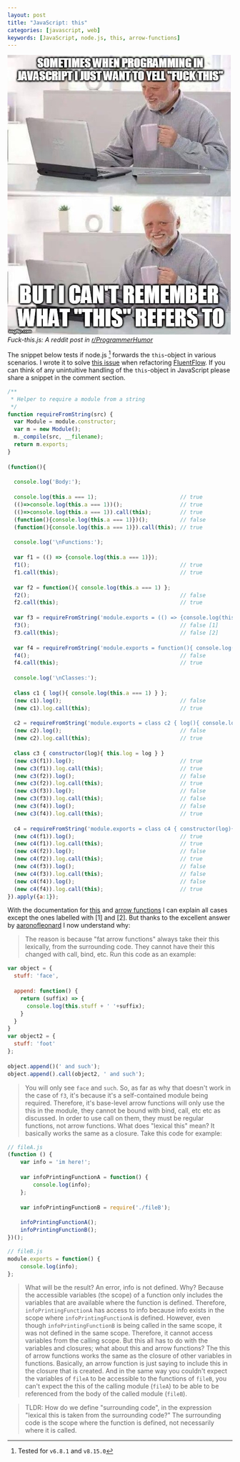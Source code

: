 ```yaml
---
layout: post
title: "JavaScript: this"
categories: [javascript, web]
keywords: [JavaScript, node.js, this, arrow-functions]
---
```


![Fuck-this.js](/static/posts/javascript-this/fuck-this.jpg)
*Fuck-this.js: A reddit post in [r/ProgrammerHumor](https://www.reddit.com/r/ProgrammerHumor/comments/b252lc/javascript_pain/)*

The snippet below tests if node.js [^1] forwards the `this`-object in various scenarios.
I wrote it to solve [this issue](https://stackoverflow.com/questions/40135510/set-this-for-required-arrow-functions) when refactoring [FluentFlow].
If you can think of any unintuitive handling of the `this`-object in JavaScript please share a snippet in the comment section.

```javascript
/**
 * Helper to require a module from a string
 */
function requireFromString(src) {
  var Module = module.constructor;
  var m = new Module();
  m._compile(src, __filename);
  return m.exports;
}

(function(){

  console.log('Body:');

  console.log(this.a === 1);                          // true
  (()=>console.log(this.a === 1))();                  // true
  (()=>console.log(this.a === 1)).call(this);         // true
  (function(){console.log(this.a === 1)})();          // false
  (function(){console.log(this.a === 1)}).call(this); // true

  console.log('\nFunctions:');

  var f1 = (() => {console.log(this.a === 1)});
  f1();                                               // true
  f1.call(this);                                      // true

  var f2 = function(){ console.log(this.a === 1) };
  f2();                                               // false
  f2.call(this);                                      // true

  var f3 = requireFromString('module.exports = (() => {console.log(this.a === 1)});');
  f3();                                               // false [1]
  f3.call(this);                                      // false [2]

  var f4 = requireFromString('module.exports = function(){ console.log(this.a === 1) };');
  f4();                                               // false
  f4.call(this);                                      // true

  console.log('\nClasses:');

  class c1 { log(){ console.log(this.a === 1) } };
  (new c1).log();                                     // false
  (new c1).log.call(this);                            // true

  c2 = requireFromString('module.exports = class c2 { log(){ console.log(this.a === 1) } };');
  (new c2).log();                                     // false
  (new c2).log.call(this);                            // true

  class c3 { constructor(log){ this.log = log } }
  (new c3(f1)).log();                                 // true
  (new c3(f1)).log.call(this);                        // true
  (new c3(f2)).log();                                 // false
  (new c3(f2)).log.call(this);                        // true
  (new c3(f3)).log();                                 // false
  (new c3(f3)).log.call(this);                        // false
  (new c3(f4)).log();                                 // false
  (new c3(f4)).log.call(this);                        // true

  c4 = requireFromString('module.exports = class c4 { constructor(log){ this.log = log } };');
  (new c4(f1)).log();                                 // true
  (new c4(f1)).log.call(this);                        // true
  (new c4(f2)).log();                                 // false
  (new c4(f2)).log.call(this);                        // true
  (new c4(f3)).log();                                 // false
  (new c4(f3)).log.call(this);                        // false
  (new c4(f4)).log();                                 // false
  (new c4(f4)).log.call(this);                        // true
}).apply({a:1});
```

With the documentation for [this](https://developer.mozilla.org/de/docs/Web/JavaScript/Reference/Operators/this) and [arrow functions](https://developer.mozilla.org/de/docs/Web/JavaScript/Reference/Functions/Pfeilfunktionen#No_binding_of_this) I can explain all cases except the ones labelled with [1] and [2]. But thanks to the excellent answer by [aaronofleonard](https://stackoverflow.com/users/496606/aaronofleonard) I now understand why:

> The reason is because "fat arrow functions" always take their this lexically, from the surrounding code. They cannot have their this changed with call, bind, etc. Run this code as an example:

```javascript
var object = {
  stuff: 'face',

  append: function() {
    return (suffix) => {
      console.log(this.stuff + ' '+suffix);
    }
  }
}
var object2 = {
  stuff: 'foot'
};

object.append()(' and such');
object.append().call(object2, ' and such');
```

> You will only see `face` and `such`.
> So, as far as why that doesn't work in the case of `f3`, it's because it's a self-contained module being required. Therefore, it's base-level arrow functions will only use the this in the module, they cannot be bound with bind, call, etc etc as discussed. In order to use call on them, they must be regular functions, not arrow functions.
> What does "lexical this" mean? It basically works the same as a closure. Take this code for example:

```javascript
// fileA.js
(function () {
    var info = 'im here!';

    var infoPrintingFunctionA = function() {
        console.log(info);
    };

    var infoPrintingFunctionB = require('./fileB');

    infoPrintingFunctionA();
    infoPrintingFunctionB();
})();
```

```javascript
// fileB.js
module.exports = function() {
    console.log(info);
};
```

> What will be the result? An error, info is not defined. Why? Because the accessible variables (the scope) of a function only includes the variables that are available where the function is defined. Therefore, `infoPrintingFunctionA` has access to info because info exists in the scope where `infoPrintingFunctionA` is defined.
> However, even though `infoPrintingFunctionB` is being called in the same scope, it was not defined in the same scope. Therefore, it cannot access variables from the calling scope.
> But this all has to do with the variables and closures; what about this and arrow functions?
> The this of arrow functions works the same as the closure of other variables in functions. Basically, an arrow function is just saying to include this in the closure that is created. And in the same way you couldn't expect the variables of `fileA` to be accessible to the functions of `fileB`, you can't expect the this of the calling module (`fileA`) to be able to be referenced from the body of the called module (`fileB`).

> TLDR: How do we define "surrounding code", in the expression "lexical this is taken from the surrounding code?" The surrounding code is the scope where the function is defined, not necessarily where it is called.


[^1]: Tested for `v6.8.1` and `v8.15.0`

[FluentFlow]:https://github.com/Enteee/FluentFlow
